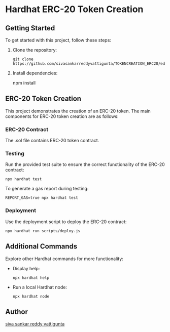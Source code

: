 
# Hardhat ERC-20 Token Creation

## Getting Started

To get started with this project, follow these steps:

1. Clone the repository:

   ```shell
   git clone https://github.com/sivasankarreddyvattigunta/TOKENCREATION_ERC20/edit/main/README.md
   ```

2. Install dependencies:

   npm install
   

## ERC-20 Token Creation

This project demonstrates the creation of an ERC-20 token. The main components for ERC-20 token creation are as follows:

### ERC-20 Contract

The .sol file contains  ERC-20 token contract. 

### Testing

Run the provided test suite to ensure the correct functionality of the ERC-20 contract:

```shell
npx hardhat test
```

To generate a gas report during testing:

```shell
REPORT_GAS=true npx hardhat test
```

### Deployment

Use the deployment script to deploy the ERC-20 contract:

```shell
npx hardhat run scripts/deploy.js
```

## Additional Commands

Explore other Hardhat commands for more functionality:

- Display help:

  ```shell
  npx hardhat help
  ```

- Run a local Hardhat node:

  ```shell
  npx hardhat node
  ```

## Author

[siva sankar reddy vattigunta](https://github.com/sivasankarreddyvattigunta)
